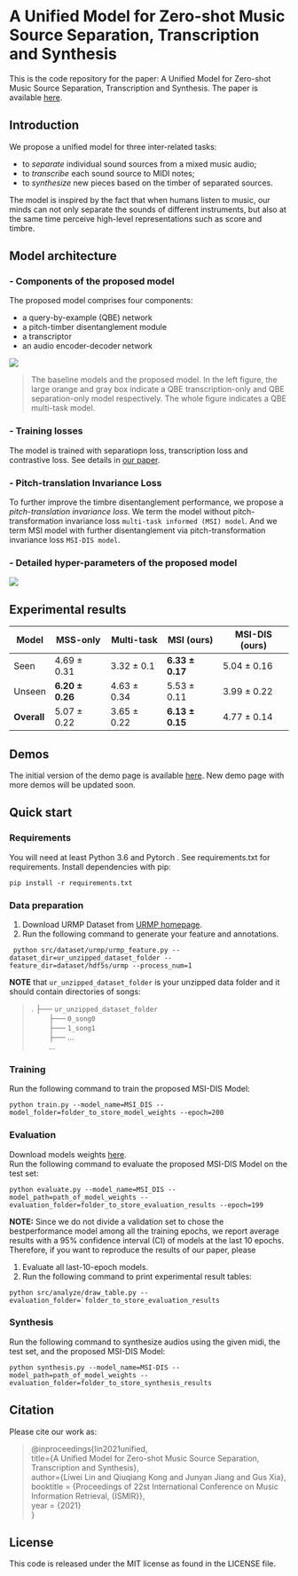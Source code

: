 # A Unified Model for Zero-shot Music Source Separation, Transcription and Synthesis
This is the code repository for the paper: A Unified Model for Zero-shot Music Source Separation, Transcription and Synthesis. The paper is available [here](https://arxiv.org/abs/2108.03456).

## Introduction
We propose a unified model for three inter-related tasks:
- to *separate* individual sound sources from a mixed music audio;
- to *transcribe* each sound source to MIDI notes;
- to *synthesize* new pieces based on the timber of separated sources.

The model is inspired by the fact that when humans listen to music, our minds can not only separate the sounds of different instruments, but also at the same time perceive high-level representations such as score and timbre.

## Model architecture
### - Components of the proposed model
The proposed model comprises four components:
- a query-by-example (QBE) network
- a pitch-timber disentanglement module
- a transcriptor
- an audio encoder-decoder network

![](https://github.com/Kikyo-16/A-unified-model-for-zero-shot-musical-source-separation-transcription-and-synthesis/blob/main/imgs/model-fig-1-ab.png)
>The baseline models and the proposed model. In the left figure, the large orange and gray box indicate a QBE
transcription-only and QBE separation-only model respectively. The whole figure indicates a QBE multi-task model.


### - Training losses
The model is trained with separatiopn loss, transcription loss and contrastive loss. See details in [our paper](https://arxiv.org/abs/2108.03456).

### - Pitch-translation Invariance Loss
To further improve the timbre disentanglement performance, we propose a *pitch-translation invariance loss*. We term the model without pitch-transformation invariance loss `multi-task informed (MSI) model`. And we term MSI model with further disentanglement via pitch-transformation invariance loss `MSI-DIS model`.

### - Detailed hyper-parameters of the proposed model
![](https://github.com/Kikyo-16/A-unified-model-for-zero-shot-musical-source-separation-transcription-and-synthesis/blob/main/imgs/model-fig-3.png)

## Experimental results

|            Model|MSS-only|        Multi-task|       MSI (ours)| MSI-DIS (ours)|
|                  ----|        ----|        ----|        ----|        ----|
|  Seen|        4.69 ± 0.31| 3.32 ± 0.1|   **6.33 ± 0.17**|     5.04 ± 0.16|
|   Unseen|    **6.20 ± 0.26**|   4.63 ± 0.34|   5.53 ± 0.11|      3.99 ± 0.22| 
|   **Overall**|     5.07 ± 0.22|   3.65 ± 0.22|   **6.13 ± 0.15**|     4.77 ± 0.14|  


## Demos
The initial version of the demo page is available [here](https://kikyo-16.github.io/demo-page-of-a-unified-model-for-separation-transcriptiion-synthesis/). New demo page with more demos will be updated soon.

## Quick start

### Requirements
You will need at least Python 3.6 and Pytorch . See requirements.txt for requirements. Install dependencies with pip:
```
pip install -r requirements.txt
```

### Data preparation
1. Download URMP Dataset from [URMP homepage](http://www2.ece.rochester.edu/projects/air/projects/URMP.html).
2. Run the following command to generate your feature and annotations.
```
 python src/dataset/urmp/urmp_feature.py --dataset_dir=ur_unzipped_dataset_folder --feature_dir=dataset/hdf5s/urmp --process_num=1
```
**NOTE** that `ur_unzipped_dataset_folder` is your unzipped data folder and it should contain directories of songs:
> .
├── `ur_unzipped_dataset_folder`  
  &nbsp;&nbsp;&nbsp;&nbsp;&nbsp;&nbsp;&nbsp;&nbsp;├── `0_song0`  
  &nbsp;&nbsp;&nbsp;&nbsp;&nbsp;&nbsp;&nbsp;&nbsp;├── `1_song1`  
  &nbsp;&nbsp;&nbsp;&nbsp;&nbsp;&nbsp;&nbsp;&nbsp;├── ...  
  &nbsp;&nbsp;&nbsp;&nbsp;&nbsp;&nbsp;&nbsp;&nbsp;...  

### Training
Run the following command to train the proposed MSI-DIS Model:
```
python train.py --model_name=MSI_DIS --model_folder=folder_to_store_model_weights --epoch=200
```

### Evaluation
Download models weights [here](https://drive.google.com/drive/folders/1fT3Fva5JywhpYnOhsORbDkLQ9Vnhv_Lj?usp=sharing).  
Run the following command to evaluate the proposed MSI-DIS Model on the test set:
```
python evaluate.py --model_name=MSI_DIS --model_path=path_of_model_weights --evaluation_folder=folder_to_store_evaluation_results --epoch=199
```
**NOTE:** Since we do not divide a validation set to chose the bestperformance model among all the training epochs, we report average results with a 95% confidence interval (CI) of models at the last 10 epochs.
Therefore, if you want to reproduce the results of our paper, please
1. Evaluate all last-10-epoch models.
2. Run the following command to print experimental result tables:
```
python src/analyze/draw_table.py --evaluation_folder=`folder_to_store_evaluation_results
```

### Synthesis
Run the following command to synthesize audios using the given midi, the test set, and the proposed MSI-DIS Model:
```
python synthesis.py --model_name=MSI-DIS --model_path=path_of_model_weights --evaluation_folder=folder_to_store_synthesis_results
```

## Citation
Please cite our work as:

>@inproceedings{lin2021unified,  
>title={A Unified Model for Zero-shot Music Source Separation, Transcription and Synthesis},   
>author={Liwei Lin and Qiuqiang Kong and Junyan Jiang and Gus Xia},  
>booktitle = {Proceedings of 22st International Conference on Music Information Retrieval, {ISMIR}},  
>year = {2021}  
>}

## License
This code is released under the MIT license as found in the LICENSE file.

